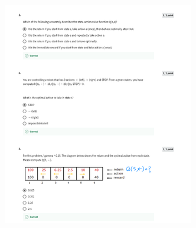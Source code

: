 
![](https://github.com/ratewalamit/Machine-Learning-Andrew-Ng/blob/513dbb63423fbc3033a47525470c62a21205aed1/C3%20-%20Unsupervised%20Learning,%20Recommenders,%20Reinforcement%20Learning/week3/Practice%20Quiz%20:%20State-action%20value%20function/ss1.png)